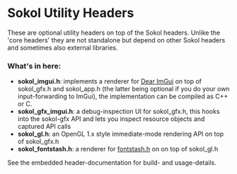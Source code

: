 # Sokol Utility Headers

These are optional utility headers on top of the Sokol headers. Unlike the
'core headers' they are not standalone but depend on other Sokol headers
and sometimes also external libraries.

### What's in here:

- **sokol_imgui.h**: implements a renderer for [Dear ImGui](https://github.com/ocornut/imgui) on top of sokol_gfx.h and sokol_app.h (the latter being optional if you do your own input-forwarding to ImGui), the implementation
can be compiled as C++ or C.
- **sokol_gfx_imgui.h**: a debug-inspection UI for sokol_gfx.h, this hooks into the sokol-gfx API and lets you inspect resource objects and captured API calls
- **sokol_gl.h**: an OpenGL 1.x style immediate-mode rendering API
on top of sokol_gfx.h
- **sokol_fontstash.h**: a renderer for [fontstash.h](https://github.com/memononen/fontstash) on
on top of sokol_gl.h

See the embedded header-documentation for build- and usage-details.
